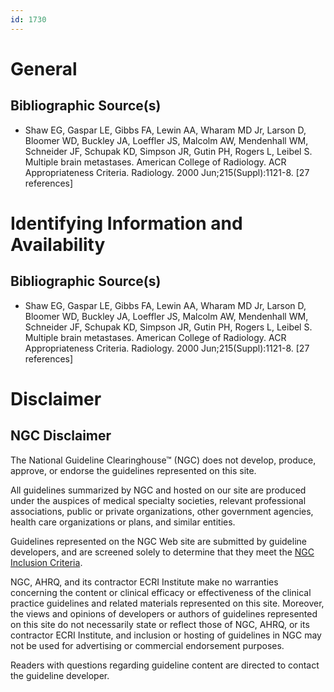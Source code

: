 ```yaml
---
id: 1730
---
```


# General

## Bibliographic Source(s)

- Shaw EG, Gaspar LE, Gibbs FA, Lewin AA, Wharam MD Jr, Larson D, Bloomer WD, Buckley JA, Loeffler JS, Malcolm AW, Mendenhall WM, Schneider JF, Schupak KD, Simpson JR, Gutin PH, Rogers L, Leibel S. Multiple brain metastases. American College of Radiology. ACR Appropriateness Criteria. Radiology. 2000 Jun;215(Suppl):1121-8. [27 references]

# Identifying Information and Availability

## Bibliographic Source(s)

- Shaw EG, Gaspar LE, Gibbs FA, Lewin AA, Wharam MD Jr, Larson D, Bloomer WD, Buckley JA, Loeffler JS, Malcolm AW, Mendenhall WM, Schneider JF, Schupak KD, Simpson JR, Gutin PH, Rogers L, Leibel S. Multiple brain metastases. American College of Radiology. ACR Appropriateness Criteria. Radiology. 2000 Jun;215(Suppl):1121-8. [27 references]

# Disclaimer

## NGC Disclaimer

The National Guideline Clearinghouse™ (NGC) does not develop, produce, approve, or endorse the guidelines represented on this site.

All guidelines summarized by NGC and hosted on our site are produced under the auspices of medical specialty societies, relevant professional associations, public or private organizations, other government agencies, health care organizations or plans, and similar entities.

Guidelines represented on the NGC Web site are submitted by guideline developers, and are screened solely to determine that they meet the [NGC Inclusion Criteria](/help-and-about/summaries/inclusion-criteria).

NGC, AHRQ, and its contractor ECRI Institute make no warranties concerning the content or clinical efficacy or effectiveness of the clinical practice guidelines and related materials represented on this site. Moreover, the views and opinions of developers or authors of guidelines represented on this site do not necessarily state or reflect those of NGC, AHRQ, or its contractor ECRI Institute, and inclusion or hosting of guidelines in NGC may not be used for advertising or commercial endorsement purposes.

Readers with questions regarding guideline content are directed to contact the guideline developer.

